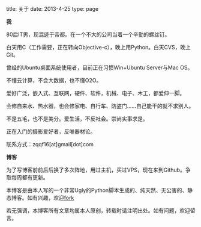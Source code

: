 title: 关于
date: 2013-4-25
type: page

**我**

80后IT男，现混迹于帝都。在一个不大的公司当着一个辛勤的螺丝钉。

白天用C（工作需要，正在转向Objective-c），晚上用Python。白天CVS，晚上Git。

曾经的Ubuntu桌面系统使用者，目前正在习惯Win+Ubuntu Server与Mac OS。

不懂云计算，不会大数据，也不懂O2O。

爱好广泛，嵌入式、互联网，硬件、软件，机械、电子、木工，都爱伸一脚。

会修自来水、热水器，也会修家电、自行车、防盗门……自己能干的就不求别人。

不是五毛，也不是美分。爱生活，不反社会。崇尚实事求是。

正在入门的摄影爱好者，反唯器材论。 

联系方式：zqqf16[at]gmail[dot]com

**博客**

为了写博客前前后后换了多次阵地，用过主机，买过VPS，现在来到Github。争取每周都有更新。

本博客是由本人写的一个非常Ugly的Python脚本生成的、纯天然、无公害的、静态博客。如有兴趣，欢迎[fork](https://github.com/zqqf16/zqqf16.github.com)

若无强调，本博客所有文章均属本人原创，转载时请注明出处。如有问题，欢迎留言。
